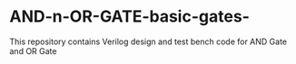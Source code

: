 # AND-n-OR-GATE-basic-gates-
This repository contains Verilog design and test bench code for AND Gate and OR Gate
